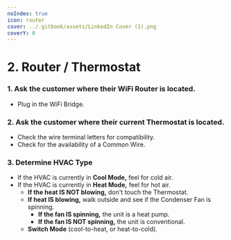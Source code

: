 ```yaml
---
noIndex: true
icon: router
cover: ../.gitbook/assets/LinkedIn Cover (1).png
coverY: 0
---
```


# 2. Router / Thermostat

### 1. Ask the customer where their WiFi Router is located.

* Plug in the WiFi Bridge.

### 2. Ask the customer where their current Thermostat is located.

* Check the wire terminal letters for compatibility.
* Check for the availability of a Common Wire.

### 3. Determine HVAC Type

* If the HVAC is currently in **Cool Mode,** feel for cold air.
* If the HVAC is currently in **Heat Mode,** feel for hot air.
  * **If the heat IS NOT blowing,** don't touch the Thermostat.
  * **If heat IS blowing,** walk outside and see if the Condenser Fan is spinning.
    * **If the fan IS spinning,** the unit is a heat pump.
    * **If the fan IS NOT spinning,** the unit is conventional.
  * **Switch Mode** (cool-to-heat, or heat-to-cold).
